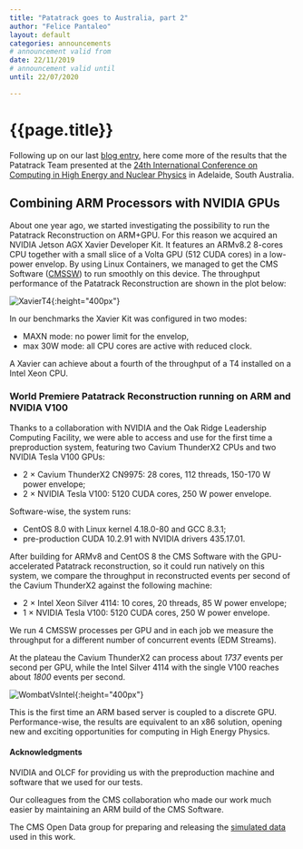 ```yaml
---
title: "Patatrack goes to Australia, part 2"
author: "Felice Pantaleo"
layout: default
categories: announcements
# announcement valid from 
date: 22/11/2019
# announcement valid until
until: 22/07/2020

---
```



# {{page.title}}

Following up on our last [blog entry]({{site.baseurl}}/announcements/2019/11/01/CHEP2019.html), here come more of the results that the Patatrack Team presented at the [24th International Conference on Computing in High Energy and Nuclear Physics](http://chep2019.org/) in Adelaide, South Australia.


## Combining ARM Processors with NVIDIA GPUs

About one year ago, we started investigating the possibility to run the Patatrack Reconstruction on ARM+GPU. For this reason we acquired an NVIDIA Jetson AGX Xavier Developer Kit. It features an ARMv8.2 8-cores CPU together with a small slice of a Volta GPU (512 CUDA cores) in a low-power envelop. 
By using Linux Containers, we managed to get the CMS Software ([CMSSW](https://github.com/cms-sw/cmssw/)) to run smoothly on this device. 
The throughput performance of the Patatrack Reconstruction are shown in the plot below:

![XavierT4]({{site.baseurl}}/images/CHEP19/XavierT4.png){:height="400px"}

In our benchmarks the Xavier Kit was configured in two modes:
* MAXN mode: no power limit for the envelop,
* max 30W mode: all CPU cores are active with reduced clock.

A Xavier can achieve about a fourth of the throughput of a T4 installed on a Intel Xeon CPU.

### World Premiere Patatrack Reconstruction running on ARM and NVIDIA V100

Thanks to a collaboration with NVIDIA and the Oak Ridge Leadership Computing Facility, we were able to access and use for the first time a preproduction system, featuring two Cavium ThunderX2 CPUs and two NVIDIA Tesla V100 GPUs:
* 2 × Cavium ThunderX2 CN9975: 28 cores, 112 threads, 150-170 W power envelope;
* 2 × NVIDIA Tesla V100: 5120 CUDA cores, 250 W power envelope.

Software-wise, the system runs:
* CentOS 8.0 with Linux kernel 4.18.0-80 and GCC 8.3.1;
* pre-production CUDA 10.2.91 with NVIDIA drivers 435.17.01.

After building for ARMv8 and CentOS 8 the CMS Software with the GPU-accelerated Patatrack reconstruction, so it could run natively on this system, we compare the throughput in reconstructed events per second of the Cavium ThunderX2 against the following machine:
* 2 × Intel Xeon Silver 4114: 10 cores, 20 threads, 85 W power envelope;
* 1 × NVIDIA Tesla V100: 5120 CUDA cores, 250 W power envelope.

We run 4 CMSSW processes per GPU and in each job we measure the throughput for a different number of concurrent events (EDM Streams). 

At the plateau the Cavium ThunderX2 can process about *1737* events per second per GPU, while the Intel Silver 4114 with the single V100 reaches about *1800* events per second.

![WombatVsIntel]({{site.baseurl}}/images/CHEP19/WombatVsIntel.png){:height="400px"}

This is the first time an ARM based server is coupled to a discrete GPU. Performance-wise, the results are equivalent to an x86 solution, opening new and exciting opportunities for computing in High Energy Physics. 

#### Acknowledgments
NVIDIA and OLCF for providing us with the preproduction machine and software that we used for our tests.

Our colleagues from the CMS collaboration who made our work much easier by maintaining an ARM build of the CMS Software.

The CMS Open Data group for preparing and releasing the [simulated data](http://opendata.cern.ch/record/12303) used in this work.
